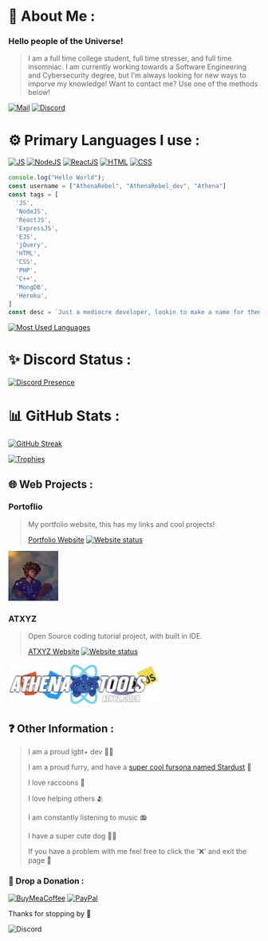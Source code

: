 # 💫 About Me :
### Hello people of the Universe! 
> I am a full time college student, full time stresser, and full time insomniac.
> I am currently working towards a Software Engineering and Cybersecurity degree, but I'm always looking for new ways to imporve my knowledge!
> Want to contact me? Use one of the methods below!

[![Mail](https://img.shields.io/badge/Gmail-D14836?style=for-the-badge&logo=gmail&logoColor=white)](mailto:hello@athenarebel.dev)
[![Discord](https://img.shields.io/badge/Discord-7289DA?style=for-the-badge&logo=discord&logoColor=white)](https://discord.gg/kuAeFkgNDJ)


# ⚙️ Primary Languages I use :
[![JS](https://img.shields.io/badge/JavaScript-F7DF1E?style=for-the-badge&logo=javascript&logoColor=black)](https://developer.mozilla.org/en-US/docs/Web/JavaScript/About_JavaScript)
[![NodeJS](https://img.shields.io/badge/Node.js-43853D?style=for-the-badge&logo=node.js&logoColor=white)](https://nodejs.org/en/about/)
[![ReactJS](https://img.shields.io/badge/React-20232A?style=for-the-badge&logo=react&logoColor=61DAFB)](https://reactjs.org)
[![HTML](https://img.shields.io/badge/HTML5-E34F26?style=for-the-badge&logo=html5&logoColor=white)](https://developer.mozilla.org/en-US/docs/Learn/Getting_started_with_the_web/HTML_basics)
[![CSS](https://img.shields.io/badge/CSS-239120?&style=for-the-badge&logo=css3&logoColor=white)](https://developer.mozilla.org/en-US/docs/Web/CSS)

```JavaScript
console.log("Hello World");
const username = ["AthenaRebel", "AthenaRebel_dev", "Athena"]
const tags = [
  'JS',
  'NodeJS',
  'ReactJS',
  'ExpressJS',
  'EJS',
  'jQuery',
  'HTML',
  'CSS',
  'PHP',
  'C++',
  'MongDB',
  'Heroku',
]
const desc = `Just a mediocre developer, lookin to make a name for themself!`
```
[![Most Used Languages](https://github-readme-stats.vercel.app/api/top-langs/?username=athenarebeldev&theme=dark&hide_border=false&include_all_commits=true&count_private=true&layout=compact)](/)

# ✨ Discord Status :
[![Discord Presence](https://lanyard.cnrad.dev/api/677621755703197696)](/)

# 📊 GitHub Stats :
[![GitHub Streak](https://github-readme-streak-stats.herokuapp.com?user=athenarebeldev&theme=rising-sun&date_format=M%20j%5B%2C%20Y%5D&mode=weekly)](/)


[![Trophies](https://github-profile-trophy.vercel.app/?username=athenarebeldev&theme=discord&no-frame=false&no-bg=false&margin-w=4)](/)

## 🌐 Web Projects :
### Portoflio
> My portfolio website, this has my links and cool projects!
> 
> [Portfolio Website](https://athenarebel.dev) [![Website status](https://img.shields.io/website?url=https%3A%2F%2Fathenarebel.dev&style=for-the-badge)](https://athenarebel.dev)

<img src='img/me.png' width='100'>

### ATXYZ
> Open Source coding tutorial project, with built in IDE.
> 
> [ATXYZ Website](https://atxyz.click) [![Website status](https://img.shields.io/website?url=http%3A%2F%2Fatxyz.click&style=for-the-badge)](https://atxyz.click)

<img src='img/atxyz.png' width='300'>

## ❓ Other Information : 
> I am a proud lgbt+ dev 🧑‍💻
> 
> I am a proud furry, and have a [super cool fursona named Stardust](https://stardustfur.xyz/) 🐾
> 
> I love raccoons 🦝
> 
> I love helping others 🫂
> 
> I am constantly listening to music 📻
> 
> I have a super cute dog 🐕‍🦺
> 
> If you have a problem with me feel free to click the '❌' and exit the page 💞

### 💸 Drop a Donation :
[![BuyMeaCoffee](https://img.shields.io/badge/Buy_Me_A_Coffee-FFDD00?style=for-the-badge&logo=buy-me-a-coffee&logoColor=black)](https://www.buymeacoffee.com/athenarebel_dev)
[![PayPal](https://img.shields.io/badge/PayPal-00457C?style=for-the-badge&logo=paypal&logoColor=white)](https://paypal.me/athenarebeldev)


Thanks for stopping by 💙

![Discord](https://img.shields.io/discord/870255516893474826?style=for-the-badge&logo=discord)

